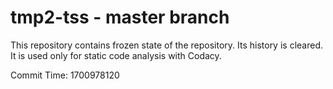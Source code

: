 # tmp2-tss - master branch

This repository contains frozen state of the repository.
Its history is cleared. It is used only for static code
analysis with Codacy.

Commit Time: 1700978120